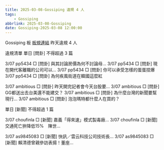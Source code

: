 ```yaml
---
title: 2025-03-08-Gossiping 違規 4 人
tags:
    - Gossiping
abbrlink: 2025-03-08-Gossiping
date: Gossiping-2025-03-08 12:00:00
---
```

Gossiping 板 [板規連結](https://www.ptt.cc/bbs/Gossiping/M.1637425085.A.07D.html)
昨天違規 4 人
<!-- more -->

違規清單
單日 [問卦] 不得超過 3 篇

3/07 pp5434 □ [問卦] 與其討論房價為何不討論母…
3/07 pp5434 □ [問卦] 現在開代客離職的公司可以…
3/07 pp5434 □ [問卦] 你可以承受怎樣的蛋蛋捏爆
3/07 pp5434 □ [問卦] 為何疾風街道在韓國這麼紅

3/07 ambitious □ [問卦] 昨天開完記者會今天台股要…
3/07 ambitious □ [問卦] GG都送出去台美還不能建交？
3/07 ambitious □ [問卦] 為什麼台灣的新聞要幫現行…
3/07 ambitious □ [問卦] 泡泡瑪特都什麼人在買的？

單日 [新聞] 不得超過 1 篇

3/07 choufinla □ [新聞] 嘉義「得來速」模式製毒廠…
3/07 choufinla □ [新聞] 交通死亡拚降低15%　陳世…

3/07 as9845083 □ [新聞] 快訊／雲云科技公司技術長…
3/07 as9845083 □ [新聞] 賴清德曾親參訪表揚！董座…